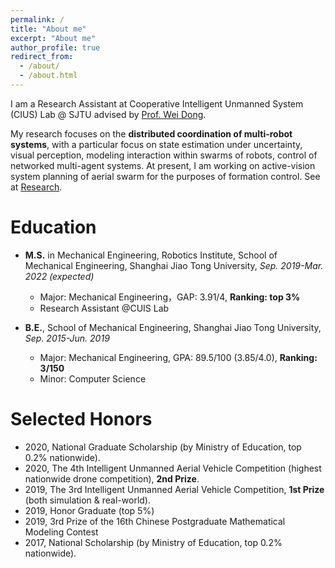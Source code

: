 ```yaml
---
permalink: /
title: "About me"
excerpt: "About me"
author_profile: true
redirect_from: 
  - /about/
  - /about.html
---
```


I am a Research Assistant at Cooperative Intelligent Unmanned System (CIUS) Lab @ SJTU advised by [Prof. Wei Dong](https://scholar.google.com/citations?user=hbaEVRMAAAAJ&hl=en).

My research focuses on the **distributed coordination of multi-robot systems**, with a particular focus on state estimation under uncertainty, visual perception, modeling interaction within swarms of robots, control of networked multi-agent systems. At present, I am working on active-vision system planning of aerial swarm for the purposes of formation control. See at [Research](https://xiancaiguazi.github.io/research/).
<!-- I am also adept at developing high-performance aerial platforms. -->


<!-- News and Updates
======
* **Jul. 2021**: New submission to **RA-L**! See [arXiv](https://arxiv.org/abs/2108.05505) and welcome any comments on it!
 -->

Education
======
* **M.S.** in Mechanical Engineering, Robotics Institute, School of Mechanical Engineering, Shanghai Jiao Tong University, *Sep. 2019-Mar. 2022 (expected)*
  * Major: Mechanical Engineering，GAP: 3.91/4, **Ranking: top 3%**
  * Research Assistant @CUIS Lab

* **B.E.**, School of Mechanical Engineering, Shanghai Jiao Tong University, *Sep. 2015-Jun. 2019*
  * Major: Mechanical Engineering, GPA: 89.5/100 (3.85/4.0), **Ranking: 3/150**
  * Minor: Computer Science

Selected Honors
======
* 2020, National Graduate Scholarship (by Ministry of Education, top 0.2% nationwide).
* 2020, The 4th Intelligent Unmanned Aerial Vehicle Competition (highest nationwide drone competition), **2nd Prize**.
* 2019, The 3rd Intelligent Unmanned Aerial Vehicle Competition, **1st Prize** (both simulation & real-world).
* 2019, Honor Graduate (top 5%)	
* 2019, 3rd Prize of the 16th Chinese Postgraduate Mathematical Modeling Contest
* 2017, National Scholarship (by Ministry of Education, top 0.2% nationwide).

